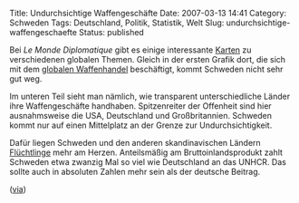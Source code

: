 Title: Undurchsichtige Waffengeschäfte
Date: 2007-03-13 14:41
Category: Schweden
Tags: Deutschland, Politik, Statistik, Welt
Slug: undurchsichtige-waffengeschaefte
Status: published

Bei *Le Monde Diplomatique* gibt es einige interessante
[Karten](http://mondediplo.com/maps/) zu verschiedenen globalen Themen.
Gleich in der ersten Grafik dort, die sich mit dem [globalen
Waffenhandel](http://mondediplo.com/maps/IMG/artoff4487.jpg)
beschäftigt, kommt Schweden nicht sehr gut weg.

Im unteren Teil sieht man nämlich, wie transparent unterschiedliche
Länder ihre Waffengeschäfte handhaben. Spitzenreiter der Offenheit sind
hier ausnahmsweise die USA, Deutschland und Großbritannien. Schweden
kommt nur auf einen Mittelplatz an der Grenze zur Undurchsichtigkeit.

Dafür liegen Schweden und den anderen skandinavischen Ländern
[Flüchtlinge](http://mondediplo.com/maps/IMG/arton2389.jpg) mehr am
Herzen. Anteilsmäßig am Bruttoinlandsprodukt zahlt Schweden etwa zwanzig
Mal so viel wie Deutschland an das
<abbreviation title="United Nations High Commissioner for Refugees">UNHCR</abbreviation>.
Das sollte auch in absoluten Zahlen mehr sein als der deutsche Beitrag.

([via](http://hannalofqvist.blogspot.com/2007/03/kartor.html))

